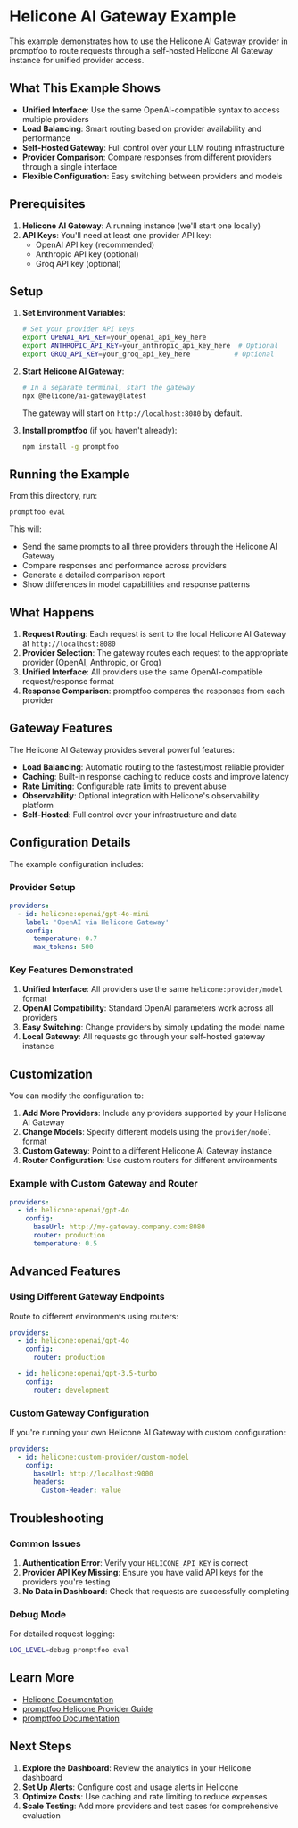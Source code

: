 # Helicone AI Gateway Example

This example demonstrates how to use the Helicone AI Gateway provider in promptfoo to route requests through a self-hosted Helicone AI Gateway instance for unified provider access.

## What This Example Shows

- **Unified Interface**: Use the same OpenAI-compatible syntax to access multiple providers
- **Load Balancing**: Smart routing based on provider availability and performance
- **Self-Hosted Gateway**: Full control over your LLM routing infrastructure
- **Provider Comparison**: Compare responses from different providers through a single interface
- **Flexible Configuration**: Easy switching between providers and models

## Prerequisites

1. **Helicone AI Gateway**: A running instance (we'll start one locally)
2. **API Keys**: You'll need at least one provider API key:
   - OpenAI API key (recommended)
   - Anthropic API key (optional)
   - Groq API key (optional)

## Setup

1. **Set Environment Variables**:

   ```bash
   # Set your provider API keys
   export OPENAI_API_KEY=your_openai_api_key_here
   export ANTHROPIC_API_KEY=your_anthropic_api_key_here  # Optional
   export GROQ_API_KEY=your_groq_api_key_here           # Optional
   ```

2. **Start Helicone AI Gateway**:

   ```bash
   # In a separate terminal, start the gateway
   npx @helicone/ai-gateway@latest
   ```

   The gateway will start on `http://localhost:8080` by default.

3. **Install promptfoo** (if you haven't already):
   ```bash
   npm install -g promptfoo
   ```

## Running the Example

From this directory, run:

```bash
promptfoo eval
```

This will:

- Send the same prompts to all three providers through the Helicone AI Gateway
- Compare responses and performance across providers
- Generate a detailed comparison report
- Show differences in model capabilities and response patterns

## What Happens

1. **Request Routing**: Each request is sent to the local Helicone AI Gateway at `http://localhost:8080`
2. **Provider Selection**: The gateway routes each request to the appropriate provider (OpenAI, Anthropic, or Groq)
3. **Unified Interface**: All providers use the same OpenAI-compatible request/response format
4. **Response Comparison**: promptfoo compares the responses from each provider

## Gateway Features

The Helicone AI Gateway provides several powerful features:

- **Load Balancing**: Automatic routing to the fastest/most reliable provider
- **Caching**: Built-in response caching to reduce costs and improve latency
- **Rate Limiting**: Configurable rate limits to prevent abuse
- **Observability**: Optional integration with Helicone's observability platform
- **Self-Hosted**: Full control over your infrastructure and data

## Configuration Details

The example configuration includes:

### Provider Setup

```yaml
providers:
  - id: helicone:openai/gpt-4o-mini
    label: 'OpenAI via Helicone Gateway'
    config:
      temperature: 0.7
      max_tokens: 500
```

### Key Features Demonstrated

1. **Unified Interface**: All providers use the same `helicone:provider/model` format
2. **OpenAI Compatibility**: Standard OpenAI parameters work across all providers
3. **Easy Switching**: Change providers by simply updating the model name
4. **Local Gateway**: All requests go through your self-hosted gateway instance

## Customization

You can modify the configuration to:

1. **Add More Providers**: Include any providers supported by your Helicone AI Gateway
2. **Change Models**: Specify different models using the `provider/model` format
3. **Custom Gateway**: Point to a different Helicone AI Gateway instance
4. **Router Configuration**: Use custom routers for different environments

### Example with Custom Gateway and Router

```yaml
providers:
  - id: helicone:openai/gpt-4o
    config:
      baseUrl: http://my-gateway.company.com:8080
      router: production
      temperature: 0.5
```

## Advanced Features

### Using Different Gateway Endpoints

Route to different environments using routers:

```yaml
providers:
  - id: helicone:openai/gpt-4o
    config:
      router: production

  - id: helicone:openai/gpt-3.5-turbo
    config:
      router: development
```

### Custom Gateway Configuration

If you're running your own Helicone AI Gateway with custom configuration:

```yaml
providers:
  - id: helicone:custom-provider/custom-model
    config:
      baseUrl: http://localhost:9000
      headers:
        Custom-Header: value
```

## Troubleshooting

### Common Issues

1. **Authentication Error**: Verify your `HELICONE_API_KEY` is correct
2. **Provider API Key Missing**: Ensure you have valid API keys for the providers you're testing
3. **No Data in Dashboard**: Check that requests are successfully completing

### Debug Mode

For detailed request logging:

```bash
LOG_LEVEL=debug promptfoo eval
```

## Learn More

- [Helicone Documentation](https://docs.helicone.ai/)
- [promptfoo Helicone Provider Guide](/docs/providers/helicone/)
- [promptfoo Documentation](https://promptfoo.dev/docs/)

## Next Steps

1. **Explore the Dashboard**: Review the analytics in your Helicone dashboard
2. **Set Up Alerts**: Configure cost and usage alerts in Helicone
3. **Optimize Costs**: Use caching and rate limiting to reduce expenses
4. **Scale Testing**: Add more providers and test cases for comprehensive evaluation
